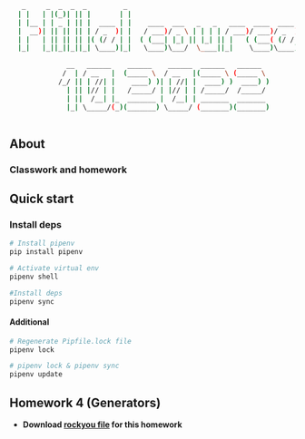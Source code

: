 ```bash
   _     _  _  _  _         _                                            
  | |   | |(_)| || |       | |                                           
  | |__ | | _ | || |  ____ | |    ____  ___   _   _   ____  ____  ____   
  |  __)| || || || | / _  )| |   / ___)/ _ \ | | | | / ___)/ ___)/ _  )  
  | |   | || || || |( (/ / | |  ( (___| |_| || |_| || |   ( (___( (/ /   
  |_|   |_||_||_||_| \____)|_|   \____)\___/  \____||_|    \____)\____)  
                                                                         
              __   ______    ______    ______  ______   ______           
             /  | / __   |  (_____ \  / __   |(_____ \ (_____ \          
            /_/ || | //| |    ____) )| | //| |  ____) )  ____) )         
              | || |// | |   /_____/ | |// | | /_____/  /_____/          
              | ||  /__| |_  _______ |  /__| | _______  _______          
              |_| \_____/(_)(_______) \_____/ (_______)(_______)         
     
```   

## About

### Сlasswork and homework

## Quick start

### Install deps

```bash
# Install pipenv
pip install pipenv

# Activate virtual env
pipenv shell

#Install deps
pipenv sync
```

#### Additional
```bash
# Regenerate Pipfile.lock file
pipenv lock

# pipenv lock & pipenv sync
pipenv update
```

## Homework 4 (Generators)

* __Download [rockyou file](https://www.google.com/url?sa=t&rct=j&q=&esrc=s&source=web&cd=&cad=rja&uact=8&ved=2ahUKEwisgfT2-ZT4AhVJxIsKHR9wB4IQFnoECAgQAQ&url=https%3A%2F%2Fgithub.com%2Fbrannondorsey%2Fnaive-hashcat%2Freleases%2Fdownload%2Fdata%2Frockyou.txt&usg=AOvVaw3snAERl1mU6Ccr4WFEazBd) for this homework__